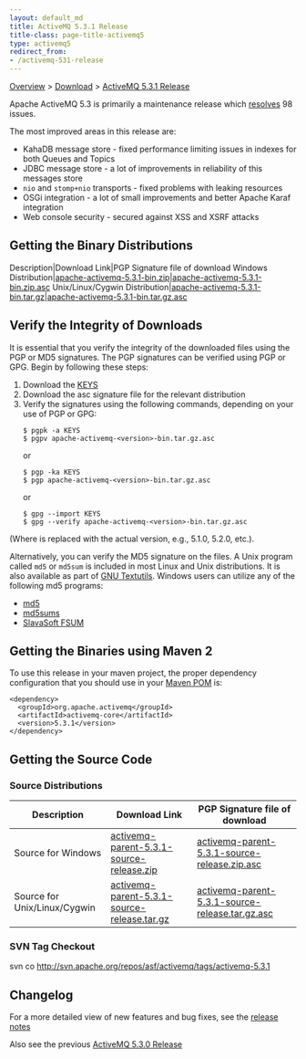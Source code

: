 ```yaml
---
layout: default_md
title: ActiveMQ 5.3.1 Release 
title-class: page-title-activemq5
type: activemq5
redirect_from:
- /activemq-531-release
---
```


[Overview](overview) > [Download](download) > [ActiveMQ 5.3.1 Release](activemq-531-release)

Apache ActiveMQ 5.3 is primarily a maintenance release which [resolves](https://issues.apache.org/activemq/secure/ReleaseNote.jspa?projectId=10520&styleName=Html&version=12183) 98 issues.

The most improved areas in this release are:

*   KahaDB message store - fixed performance limiting issues in indexes for both Queues and Topics
*   JDBC message store - a lot of improvements in reliability of this messages store
*   `nio` and `stomp+nio` transports - fixed problems with leaking resources
*   OSGi integration - a lot of small improvements and better Apache Karaf integration
*   Web console security - secured against XSS and XSRF attacks

Getting the Binary Distributions
--------------------------------

Description|Download Link|PGP Signature file of download
Windows Distribution|[apache-activemq-5.3.1-bin.zip](http://archive.apache.org/dist/activemq/apache-activemq/5.3.1/apache-activemq-5.3.1-bin.zip)|[apache-activemq-5.3.1-bin.zip.asc](http://archive.apache.org/dist/activemq/apache-activemq/5.3.1/apache-activemq-5.3.1-bin.zip.asc)
Unix/Linux/Cygwin Distribution|[apache-activemq-5.3.1-bin.tar.gz](http://archive.apache.org/dist/activemq/apache-activemq/5.3.1/apache-activemq-5.3.1-bin.tar.gz)|[apache-activemq-5.3.1-bin.tar.gz.asc](http://archive.apache.org/dist/activemq/apache-activemq/5.3.1/apache-activemq-5.3.1-bin.tar.gz.asc)

Verify the Integrity of Downloads
---------------------------------

It is essential that you verify the integrity of the downloaded files using the PGP or MD5 signatures. The PGP signatures can be verified using PGP or GPG. Begin by following these steps:

1.  Download the [KEYS](http://www.apache.org/dist/activemq/KEYS)
2.  Download the asc signature file for the relevant distribution
3.  Verify the signatures using the following commands, depending on your use of PGP or GPG:
    ```
    $ pgpk -a KEYS
    $ pgpv apache-activemq-<version>-bin.tar.gz.asc
    ```
    or
    ```
    $ pgp -ka KEYS
    $ pgp apache-activemq-<version>-bin.tar.gz.asc
    ```
    or
    ```
    $ gpg --import KEYS
    $ gpg --verify apache-activemq-<version>-bin.tar.gz.asc
    ```

(Where <version> is replaced with the actual version, e.g., 5.1.0, 5.2.0, etc.).

Alternatively, you can verify the MD5 signature on the files. A Unix program called `md5` or `md5sum` is included in most Linux and Unix distributions. It is also available as part of [GNU Textutils](http://www.gnu.org/software/textutils/textutils.html). Windows users can utilize any of the following md5 programs:

*   [md5](http://www.fourmilab.ch/md5/)
*   [md5sums](http://www.pc-tools.net/win32/md5sums/)
*   [SlavaSoft FSUM](http://www.slavasoft.com/fsum/)

Getting the Binaries using Maven 2
----------------------------------

To use this release in your maven project, the proper dependency configuration that you should use in your [Maven POM](http://maven.apache.org/guides/introduction/introduction-to-the-pom.html) is:
```
<dependency>
  <groupId>org.apache.activemq</groupId>
  <artifactId>activemq-core</artifactId>
  <version>5.3.1</version>
</dependency>
```
Getting the Source Code
-----------------------

### Source Distributions

Description|Download Link|PGP Signature file of download
---|---|---
Source for Windows|[activemq-parent-5.3.1-source-release.zip](http://archive.apache.org/dist/activemq/apache-activemq/5.3.1/activemq-parent-5.3.1-source-release.zip)|[activemq-parent-5.3.1-source-release.zip.asc](http://archive.apache.org/dist/activemq/apache-activemq/5.3.1/activemq-parent-5.3.1-source-release.zip.asc)
Source for Unix/Linux/Cygwin|[activemq-parent-5.3.1-source-release.tar.gz](http://archive.apache.org/dist/activemq/apache-activemq/5.3.1/activemq-parent-5.3.1-source-release.tar.gz)|[activemq-parent-5.3.1-source-release.tar.gz.asc](http://archive.apache.org/dist/activemq/apache-activemq/5.3.1/activemq-parent-5.3.1-source-release.tar.gz.asc)

### SVN Tag Checkout

svn co http://svn.apache.org/repos/asf/activemq/tags/activemq-5.3.1

Changelog
---------

For a more detailed view of new features and bug fixes, see the [release notes](https://issues.apache.org/activemq/secure/ReleaseNote.jspa?projectId=10520&styleName=Html&version=12183)

Also see the previous [ActiveMQ 5.3.0 Release](activemq-530-release)


